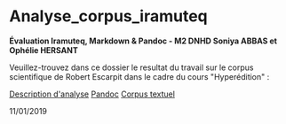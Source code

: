 # Analyse_corpus_iramuteq

**Évaluation Iramuteq, Markdown & Pandoc - M2 DNHD Soniya ABBAS et Ophélie HERSANT**

Veuillez-trouvez dans ce dossier le resultat du travail sur le corpus scientifique de Robert Escarpit dans le cadre du cours "Hyperédition" :

[Description d'analyse](https://github.com/soniyabbas/Analyse_corpus_iramuteq/blob/master/rapport_analyse.md)
[Pandoc](?)
[Corpus textuel](https://github.com/soniyabbas/Analyse_corpus_iramuteq/blob/master/textes_corrigés_corpus_Escarpit.txt)

11/01/2019
